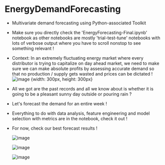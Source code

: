 # EnergyDemandForecasting
- Multivariate demand forecasting using Python-associated Toolkit
- Make sure you directly check the 'EnergyForecasting-Final.ipynb' notebook as other notebooks are mostly 'trial-test-tune' notebooks with lots of verbose output where you     have to scroll nonstop to see something relevant !
- Context: In an extremely fluctuating energy market where every distributor is trying to capitalize on day ahead market, we need to make sure we can make absolute profits     by assessing accurate demand so that no production / supply gets wasted and prices can be dictated !
  ![image](https://github.com/Lunatico97/EnergyDemandForecasting/assets/60886553/46d6ded0-2eda-4302-8b5d-72dfaa1e5783) {width: 300px, height: 300px}

- All we got are the past records and all we know about is whether it is going to be a pleasant sunny day outside or pouring rain ?
- Let's forecast the demand for an entire week !
- Everything to do with data analysis, feature engineering and model selection with metrics are in the notebook, check it out !
- For now, check our best forecast results !
   
  ![image](https://github.com/Lunatico97/EnergyDemandForecasting/assets/60886553/a230505d-28e5-4c64-8199-e240f95d46a2)
  
  ![image](https://github.com/Lunatico97/EnergyDemandForecasting/assets/60886553/ecd3115a-3cb4-4e9e-927b-fdc1b3a94e3f)
  
  ![image](https://github.com/Lunatico97/EnergyDemandForecasting/assets/60886553/beaa73e2-1617-4fba-9b6b-b3aa664c0ed9)


